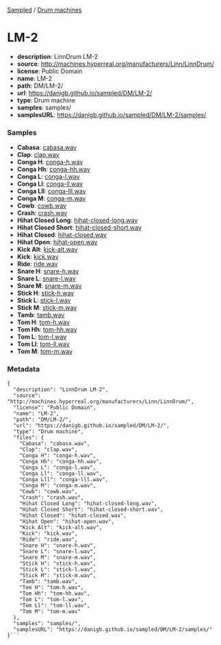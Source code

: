[Sampled](https://danigb.github.io/sampled)
/
[Drum machines](https://danigb.github.io/sampled/DM)

# LM-2

- __description__: LinnDrum LM-2
- __source__: http://machines.hyperreal.org/manufacturers/Linn/LinnDrum/
- __license__: Public Domain
- __name__: LM-2
- __path__: DM/LM-2/
- __url__: https://danigb.github.io/sampled/DM/LM-2/
- __type__: Drum machine
- __samples__: samples/
- __samplesURL__: https://danigb.github.io/sampled/DM/LM-2/samples/

### Samples

- __Cabasa__: [cabasa.wav](https://danigb.github.io/sampled/DM/LM-2/samples/cabasa.wav)
- __Clap__: [clap.wav](https://danigb.github.io/sampled/DM/LM-2/samples/clap.wav)
- __Conga H__: [conga-h.wav](https://danigb.github.io/sampled/DM/LM-2/samples/conga-h.wav)
- __Conga Hh__: [conga-hh.wav](https://danigb.github.io/sampled/DM/LM-2/samples/conga-hh.wav)
- __Conga L__: [conga-l.wav](https://danigb.github.io/sampled/DM/LM-2/samples/conga-l.wav)
- __Conga Ll__: [conga-ll.wav](https://danigb.github.io/sampled/DM/LM-2/samples/conga-ll.wav)
- __Conga Lll__: [conga-lll.wav](https://danigb.github.io/sampled/DM/LM-2/samples/conga-lll.wav)
- __Conga M__: [conga-m.wav](https://danigb.github.io/sampled/DM/LM-2/samples/conga-m.wav)
- __Cowb__: [cowb.wav](https://danigb.github.io/sampled/DM/LM-2/samples/cowb.wav)
- __Crash__: [crash.wav](https://danigb.github.io/sampled/DM/LM-2/samples/crash.wav)
- __Hihat Closed Long__: [hihat-closed-long.wav](https://danigb.github.io/sampled/DM/LM-2/samples/hihat-closed-long.wav)
- __Hihat Closed Short__: [hihat-closed-short.wav](https://danigb.github.io/sampled/DM/LM-2/samples/hihat-closed-short.wav)
- __Hihat Closed__: [hihat-closed.wav](https://danigb.github.io/sampled/DM/LM-2/samples/hihat-closed.wav)
- __Hihat Open__: [hihat-open.wav](https://danigb.github.io/sampled/DM/LM-2/samples/hihat-open.wav)
- __Kick Alt__: [kick-alt.wav](https://danigb.github.io/sampled/DM/LM-2/samples/kick-alt.wav)
- __Kick__: [kick.wav](https://danigb.github.io/sampled/DM/LM-2/samples/kick.wav)
- __Ride__: [ride.wav](https://danigb.github.io/sampled/DM/LM-2/samples/ride.wav)
- __Snare H__: [snare-h.wav](https://danigb.github.io/sampled/DM/LM-2/samples/snare-h.wav)
- __Snare L__: [snare-l.wav](https://danigb.github.io/sampled/DM/LM-2/samples/snare-l.wav)
- __Snare M__: [snare-m.wav](https://danigb.github.io/sampled/DM/LM-2/samples/snare-m.wav)
- __Stick H__: [stick-h.wav](https://danigb.github.io/sampled/DM/LM-2/samples/stick-h.wav)
- __Stick L__: [stick-l.wav](https://danigb.github.io/sampled/DM/LM-2/samples/stick-l.wav)
- __Stick M__: [stick-m.wav](https://danigb.github.io/sampled/DM/LM-2/samples/stick-m.wav)
- __Tamb__: [tamb.wav](https://danigb.github.io/sampled/DM/LM-2/samples/tamb.wav)
- __Tom H__: [tom-h.wav](https://danigb.github.io/sampled/DM/LM-2/samples/tom-h.wav)
- __Tom Hh__: [tom-hh.wav](https://danigb.github.io/sampled/DM/LM-2/samples/tom-hh.wav)
- __Tom L__: [tom-l.wav](https://danigb.github.io/sampled/DM/LM-2/samples/tom-l.wav)
- __Tom Ll__: [tom-ll.wav](https://danigb.github.io/sampled/DM/LM-2/samples/tom-ll.wav)
- __Tom M__: [tom-m.wav](https://danigb.github.io/sampled/DM/LM-2/samples/tom-m.wav)
### Metadata

```
{
  "description": "LinnDrum LM-2",
  "source": "http://machines.hyperreal.org/manufacturers/Linn/LinnDrum/",
  "license": "Public Domain",
  "name": "LM-2",
  "path": "DM/LM-2/",
  "url": "https://danigb.github.io/sampled/DM/LM-2/",
  "type": "Drum machine",
  "files": {
    "Cabasa": "cabasa.wav",
    "Clap": "clap.wav",
    "Conga H": "conga-h.wav",
    "Conga Hh": "conga-hh.wav",
    "Conga L": "conga-l.wav",
    "Conga Ll": "conga-ll.wav",
    "Conga Lll": "conga-lll.wav",
    "Conga M": "conga-m.wav",
    "Cowb": "cowb.wav",
    "Crash": "crash.wav",
    "Hihat Closed Long": "hihat-closed-long.wav",
    "Hihat Closed Short": "hihat-closed-short.wav",
    "Hihat Closed": "hihat-closed.wav",
    "Hihat Open": "hihat-open.wav",
    "Kick Alt": "kick-alt.wav",
    "Kick": "kick.wav",
    "Ride": "ride.wav",
    "Snare H": "snare-h.wav",
    "Snare L": "snare-l.wav",
    "Snare M": "snare-m.wav",
    "Stick H": "stick-h.wav",
    "Stick L": "stick-l.wav",
    "Stick M": "stick-m.wav",
    "Tamb": "tamb.wav",
    "Tom H": "tom-h.wav",
    "Tom Hh": "tom-hh.wav",
    "Tom L": "tom-l.wav",
    "Tom Ll": "tom-ll.wav",
    "Tom M": "tom-m.wav"
  },
  "samples": "samples/",
  "samplesURL": "https://danigb.github.io/sampled/DM/LM-2/samples/"
}```
